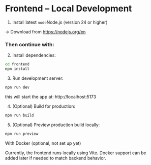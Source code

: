 # Frontend – Local Development

1. Install latest `node`Node.js (version 24 or higher)

→ Download from https://nodejs.org/en

### Then continue with:
2. Install dependencies:

```sh
cd frontend
npm install
```

3. Run development server:
```sh
npm run dev
```
this will start the app at: http://localhost:5173

4. (Optional) Build for production:
```sh
npm run build
```

5. (Optional) Preview production build locally:
```sh
npm run preview
```

With Docker (optional, not set up yet)

Currently, the frontend runs locally using Vite.
Docker support can be added later if needed to match backend behavior.